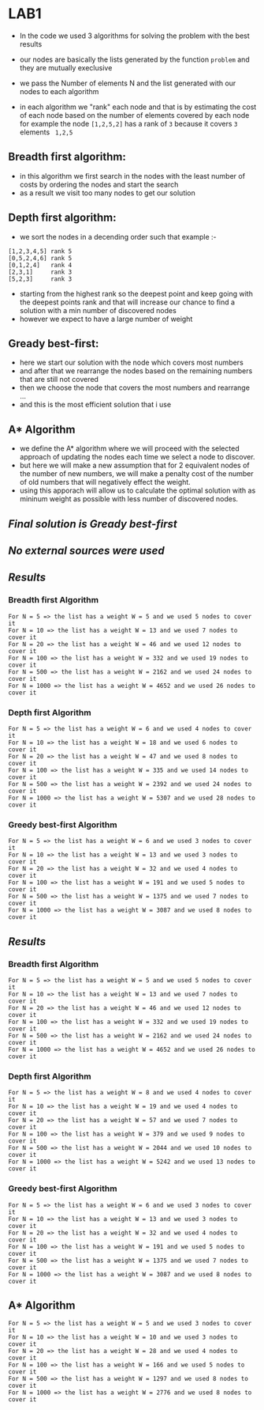 # LAB1 
- In the code we used 3 algorithms for solving the problem with the best results
- our nodes are basically the lists generated by the function `problem` and they are mutually execlusive
- we pass the Number of elements N and the list generated with our nodes to each algorithm

- in each algorithm we "rank" each node and that is by estimating the cost of each node based on the number of elements covered by each node 
for example the node ` [1,2,5,2] ` has a rank of `3` because it covers ` 3 ` elements ` 1,2,5`


## Breadth first algorithm:
- in this algorithm we first search in the nodes with the least number of costs by ordering the nodes and start the search 
- as a result we visit too many nodes to get our solution

## Depth first algorithm:
- we sort the nodes in a decending order such that
example :-
```
[1,2,3,4,5] rank 5
[0,5,2,4,6] rank 5
[0,1,2,4]   rank 4
[2,3,1]     rank 3
[5,2,3]     rank 3
```

- starting from the highest rank so the deepest point and keep going with the deepest points rank and that will increase our chance to find a solution with a min number of discovered nodes 
- however we expect to have a large number of weight

## Gready best-first:
- here we start our solution with the node which covers most numbers
- and after that we rearrange the nodes based on the remaining numbers that are still not covered
- then we choose the node that covers the most numbers and rearrange ...
- and this is the most efficient solution that i use

## A* Algorithm
- we define the A* algorithm where we will proceed with the selected approach of updating the nodes each time we select a node to discover.
- but here we will make a new assumption that for 2 equivalent nodes of the number of new numbers, we will make a penalty cost of the number of old numbers that will negatively effect the weight.
- using this apporach will allow us to calculate the optimal solution with as mininum weight as possible with less number of discovered nodes.
## *Final solution is Gready best-first*


## *No external sources were used*

## *Results*
### Breadth first Algorithm
```
For N = 5 => the list has a weight W = 5 and we used 5 nodes to cover it
For N = 10 => the list has a weight W = 13 and we used 7 nodes to cover it
For N = 20 => the list has a weight W = 46 and we used 12 nodes to cover it
For N = 100 => the list has a weight W = 332 and we used 19 nodes to cover it
For N = 500 => the list has a weight W = 2162 and we used 24 nodes to cover it
For N = 1000 => the list has a weight W = 4652 and we used 26 nodes to cover it
```
### Depth first Algorithm
```
For N = 5 => the list has a weight W = 6 and we used 4 nodes to cover it
For N = 10 => the list has a weight W = 18 and we used 6 nodes to cover it
For N = 20 => the list has a weight W = 47 and we used 8 nodes to cover it
For N = 100 => the list has a weight W = 335 and we used 14 nodes to cover it
For N = 500 => the list has a weight W = 2392 and we used 24 nodes to cover it
For N = 1000 => the list has a weight W = 5307 and we used 28 nodes to cover it
```
### Greedy best-first Algorithm
```
For N = 5 => the list has a weight W = 6 and we used 3 nodes to cover it
For N = 10 => the list has a weight W = 13 and we used 3 nodes to cover it
For N = 20 => the list has a weight W = 32 and we used 4 nodes to cover it
For N = 100 => the list has a weight W = 191 and we used 5 nodes to cover it
For N = 500 => the list has a weight W = 1375 and we used 7 nodes to cover it
For N = 1000 => the list has a weight W = 3087 and we used 8 nodes to cover it
```


## *Results*
### Breadth first Algorithm
```
For N = 5 => the list has a weight W = 5 and we used 5 nodes to cover it
For N = 10 => the list has a weight W = 13 and we used 7 nodes to cover it
For N = 20 => the list has a weight W = 46 and we used 12 nodes to cover it
For N = 100 => the list has a weight W = 332 and we used 19 nodes to cover it
For N = 500 => the list has a weight W = 2162 and we used 24 nodes to cover it
For N = 1000 => the list has a weight W = 4652 and we used 26 nodes to cover it
```
### Depth first Algorithm
```
For N = 5 => the list has a weight W = 8 and we used 4 nodes to cover it
For N = 10 => the list has a weight W = 19 and we used 4 nodes to cover it
For N = 20 => the list has a weight W = 57 and we used 7 nodes to cover it
For N = 100 => the list has a weight W = 379 and we used 9 nodes to cover it
For N = 500 => the list has a weight W = 2044 and we used 10 nodes to cover it
For N = 1000 => the list has a weight W = 5242 and we used 13 nodes to cover it

```
### Greedy best-first Algorithm
```
For N = 5 => the list has a weight W = 6 and we used 3 nodes to cover it
For N = 10 => the list has a weight W = 13 and we used 3 nodes to cover it
For N = 20 => the list has a weight W = 32 and we used 4 nodes to cover it
For N = 100 => the list has a weight W = 191 and we used 5 nodes to cover it
For N = 500 => the list has a weight W = 1375 and we used 7 nodes to cover it
For N = 1000 => the list has a weight W = 3087 and we used 8 nodes to cover it
```

## A* Algorithm

```
For N = 5 => the list has a weight W = 5 and we used 3 nodes to cover it
For N = 10 => the list has a weight W = 10 and we used 3 nodes to cover it
For N = 20 => the list has a weight W = 28 and we used 4 nodes to cover it
For N = 100 => the list has a weight W = 166 and we used 5 nodes to cover it
For N = 500 => the list has a weight W = 1297 and we used 8 nodes to cover it
For N = 1000 => the list has a weight W = 2776 and we used 8 nodes to cover it
```
